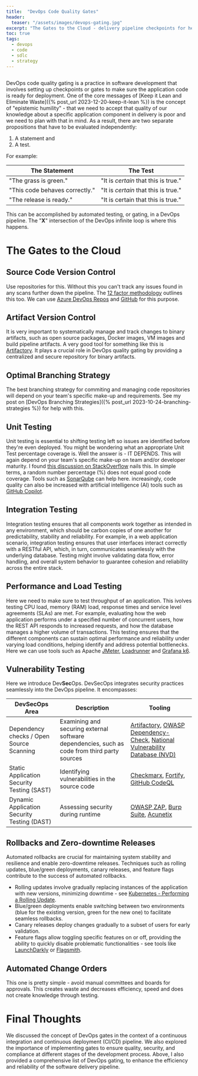 ```yaml
---
title:  "DevOps Code Quality Gates"
header:
  teaser: "/assets/images/devops-gating.jpg"
excerpt: "The Gates to the Cloud - delivery pipeline checkpoints for healthy, resilient, and secure applications."
toc: true
tags:
  - devops
  - code
  - sdlc
  - strategy
---
```


<figure style="width: 300px" class="align-left">
  <img src="{{ site.url }}{{ site.baseurl }}/assets/images/devops-gating.jpg" alt="">
</figure> 

DevOps code quality gating is a practice in software development that involves setting up checkpoints or gates to make sure the application code is ready for deployment. One of the core messages of [Keep it Lean and Eliminate Waste]({% post_url 2023-12-20-keep-it-lean %}) is the concept of "epistemic humility" - that we need to accept that quality of our knowledge about a specific application component in delivery is poor and we need to plan with that in mind. As a result, there are two separate propositions that have to be evaluated independently:

1. A statement and
2. A test.

For example:

The Statement | The Test
---|---
"The grass is green." | "It is *certain* that this is true."
"This code behaves correctly." | "It is *certain* that this is true."
"The release is ready." | "It is certain that this is true."

This can be accomplished by automated testing, or gating, in a DevOps pipeline.  The "**X**" intersection of the DevOps infinite loop is where this happens.

# The Gates to the Cloud

## Source Code Version Control
Use repositories for this.  Without this you can't track any issues found in any scans further down the pipeline.  The [12 factor methodology](https://12factor.net) outlines this too.  We can use [Azure DevOps Repos](https://azure.microsoft.com/en-us/products/devops/repos/) and [GitHub](https://github.com) for this purpose.

## Artifact Version Control
It is very important to systematically manage and track changes to binary artifacts, such as open source packages, Docker images, VM images and build pipeline artifacts. A very good tool for something like this is [Artifactory](https://jfrog.com/artifactory/).  It plays a crucial role in DevOps quality gating by providing a centralized and secure repository for binary artifacts.  

## Optimal Branching Strategy
The best branching strategy for commiting and managing code repositories will depend on your team's specific make-up and requirements.  See my post on [DevOps Branching Strategies]({% post_url 2023-10-24-branching-strategies %}) for help with this.

## Unit Testing
Unit testing is essential to shifting testing left so issues are identified before they're even deployed.  You might be wondering what an appropriate Unit Test percentage coverage is.  Well the answer is - IT DEPENDS.  This will again depend on your team's specific make-up on team and/or developer maturity.  I found [this discussion on StackOverflow](https://stackoverflow.com/a/90021) nails this.  In simple terms, a random number percentage (%) does not equal good code coverage.  Tools such as [SonarQube](https://www.sonarsource.com/products/sonarqube/) can help here. increasingly, code quality can also be increased with artificial intelligence (AI) tools such as [GitHub Copilot](https://github.com/features/copilot).

## Integration Testing
Integration testing ensures that all components work together as intended in any environment, which should be carbon copies of one another for predictability, stability and reliability.  For example, in a web application scenario, integration testing ensures that user interfaces interact correctly with a RESTful API, which, in turn, communicates seamlessly with the underlying database. Testing might involve validating data flow, error handling, and overall system behavior to guarantee cohesion and reliability across the entire stack.

## Performance and Load Testing
Here we need to make sure to test throughput of an application.  This ivolves testing CPU load, memory (RAM) load, response times and service level agreements (SLAs) are met.  For example, evaluating how the web application performs under a specified number of concurrent users, how the REST API responds to increased requests, and how the database manages a higher volume of transactions. This testing ensures that the different components can sustain optimal performance and reliability under varying load conditions, helping identify and address potential bottlenecks. Here we can use tools such as Apache [JMeter](https://jmeter.apache.org/), [Loadrunner](https://www.microfocus.com/en-us/portfolio/performance-engineering/overview) and [Grafana k6](https://k6.io/).

## Vulnerability Testing
Here we introduce Dev**Sec**Ops.  DevSecOps integrates security practices seamlessly into the DevOps pipeline. It encompasses:

DevSecOps Area | Description | Tooling
---|---|---
Dependency checks / Open Source Scanning | Examining and securing external software dependencies, such as code from third party sources | [Artifactory](https://jfrog.com/artifactory/), [OWASP Dependency-Check](https://owasp.org/www-project-dependency-check/), [National Vulnerability Database (NVD)](https://nvd.nist.gov/)
Static Application Security Testing (SAST) | Identifying vulnerabilities in the source code | [Checkmarx](https://checkmarx.com/), [Fortify](https://www.microfocus.com/en-us/cyberres/application-security/static-code-analyzer), [GitHub CodeQL](https://codeql.github.com/)
Dynamic Application Security Testing (DAST) | Assessing security during runtime | [OWASP ZAP](https://www.zaproxy.org/), [Burp Suite](https://portswigger.net/burp), [Acunetix](https://www.acunetix.com/)


## Rollbacks and Zero-downtime Releases
Automated rollbacks are crucial for maintaining system stability and resilience and enable zero-downtime releases. Techniques such as rolling updates, blue/green deployments, canary releases, and feature flags contribute to the success of automated rollbacks. 

- Rolling updates involve gradually replacing instances of the application with new versions, minimizing downtime - see [Kubernetes - Performing a Rolling Update](https://kubernetes.io/docs/tutorials/kubernetes-basics/update/update-intro/).
- Blue/green deployments enable switching between two environments (blue for the existing version, green for the new one) to facilitate seamless rollbacks.
- Canary releases deploy changes gradually to a subset of users for early validation.
- Feature flags allow toggling specific features on or off, providing the ability to quickly disable problematic functionalities - see tools like [LaunchDarkly](https://launchdarkly.com/) or [Flagsmith](https://www.flagsmith.com/).

## Automated Change Orders
This one is pretty simple - avoid manual committees and boards for approvals.  This creates waste and decreases efficiency, speed and does not create knowledge through testing.

# Final Thoughts
We discussed the concept of DevOps gates in the context of a continuous integration and continuous deployment (CI/CD) pipeline. We also explored the importance of implementing gates to ensure quality, security, and compliance at different stages of the development process. Above, I also provided a comprehensive list of DevOps gating, to enhance  the efficiency and reliability of the software delivery pipeline.

